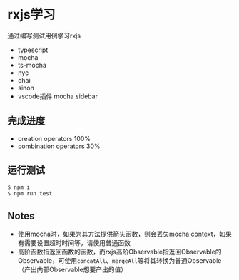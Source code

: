 # rxjs学习

通过编写测试用例学习rxjs

- typescript
- mocha
- ts-mocha
- nyc
- chai
- sinon
- vscode插件 mocha sidebar

## 完成进度

- creation operators 100%
- combination operators 30%

## 运行测试

```bash
$ npm i
$ npm run test
```

## Notes

- 使用mocha时，如果为其方法提供箭头函数，则会丢失mocha context，如果有需要设置超时时间等，请使用普通函数
- 高阶函数指返回函数的函数，而rxjs高阶Observable指返回Observable的Observable，可使用`concatAll`、`mergeAll`等将其转换为普通Observable（产出内部Observable想要产出的值）
